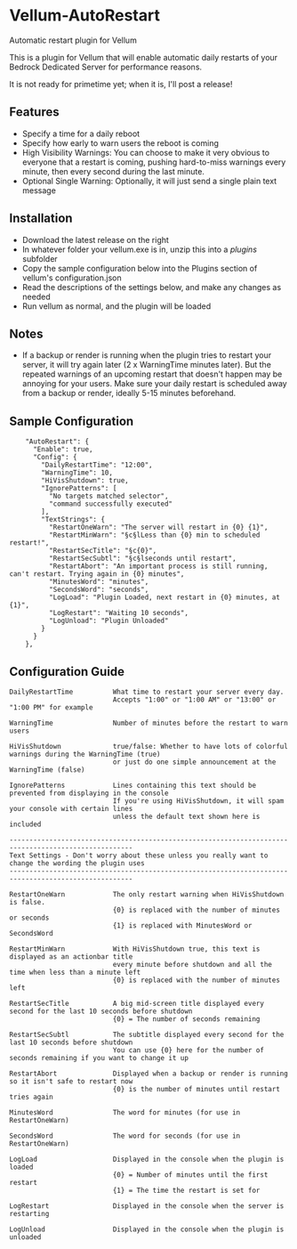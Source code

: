 # Vellum-AutoRestart
 Automatic restart plugin for Vellum

This is a plugin for Vellum that will enable automatic daily restarts of your Bedrock Dedicated Server for performance reasons.

It is not ready for primetime yet; when it is, I'll post a release!

## Features
- Specify a time for a daily reboot
- Specify how early to warn users the reboot is coming
- High Visibility Warnings: You can choose to make it very obvious to everyone that a restart is coming, pushing hard-to-miss warnings every minute, then every second during the last minute.
- Optional Single Warning: Optionally, it will just send a single plain text message

## Installation
- Download the latest release on the right
- In whatever folder your vellum.exe is in, unzip this into a *plugins* subfolder
- Copy the sample configuration below into the Plugins section of vellum's configuration.json
- Read the descriptions of the settings below, and make any changes as needed
- Run vellum as normal, and the plugin will be loaded

## Notes
- If a backup or render is running when the plugin tries to restart your server, it will try again later (2 x WarningTime minutes later).  But the repeated warnings of an upcoming restart that doesn't happen may be annoying for your users.  Make sure your daily restart is scheduled away from a backup or render, ideally 5-15 minutes beforehand.

## Sample Configuration
```
    "AutoRestart": {
      "Enable": true,
      "Config": {
        "DailyRestartTime": "12:00",
        "WarningTime": 10,
        "HiVisShutdown": true,
        "IgnorePatterns": [
          "No targets matched selector",
          "command successfully executed"
        ],
        "TextStrings": {
          "RestartOneWarn": "The server will restart in {0} {1}",
          "RestartMinWarn": "§c§lLess than {0} min to scheduled restart!",
          "RestartSecTitle": "§c{0}",
          "RestartSecSubtl": "§c§lseconds until restart",
          "RestartAbort": "An important process is still running, can't restart. Trying again in {0} minutes",
          "MinutesWord": "minutes",
          "SecondsWord": "seconds",
          "LogLoad": "Plugin Loaded, next restart in {0} minutes, at {1}",
          "LogRestart": "Waiting 10 seconds",
          "LogUnload": "Plugin Unloaded"
        }
      }
    },
```

## Configuration Guide
```
DailyRestartTime          What time to restart your server every day. 
                          Accepts "1:00" or "1:00 AM" or "13:00" or "1:00 PM" for example
                          
WarningTime               Number of minutes before the restart to warn users

HiVisShutdown             true/false: Whether to have lots of colorful warnings during the WarningTime (true)
                          or just do one simple announcement at the WarningTime (false)
                          
IgnorePatterns            Lines containing this text should be prevented from displaying in the console
                          If you're using HiVisShutdown, it will spam your console with certain lines
                          unless the default text shown here is included

-----------------------------------------------------------------------------------------------------
Text Settings - Don't worry about these unless you really want to change the wording the plugin uses
-----------------------------------------------------------------------------------------------------

RestartOneWarn            The only restart warning when HiVisShutdown is false.
                          {0} is replaced with the number of minutes or seconds
                          {1} is replaced with MinutesWord or SecondsWord
                          
RestartMinWarn            With HiVisShutdown true, this text is displayed as an actionbar title
                          every minute before shutdown and all the time when less than a minute left
                          {0} is replaced with the number of minutes left
                          
RestartSecTitle           A big mid-screen title displayed every second for the last 10 seconds before shutdown
                          {0} = The number of seconds remaining
                          
RestartSecSubtl           The subtitle displayed every second for the last 10 seconds before shutdown
                          You can use {0} here for the number of seconds remaining if you want to change it up
                          
RestartAbort              Displayed when a backup or render is running so it isn't safe to restart now
                          {0} is the number of minutes until restart tries again
                          
MinutesWord               The word for minutes (for use in RestartOneWarn)

SecondsWord               The word for seconds (for use in RestartOneWarn)

LogLoad                   Displayed in the console when the plugin is loaded
                          {0} = Number of minutes until the first restart
                          {1} = The time the restart is set for
                          
LogRestart                Displayed in the console when the server is restarting

LogUnload                 Displayed in the console when the plugin is unloaded
                          
```

